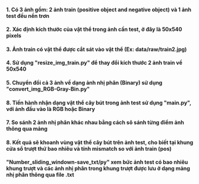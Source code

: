#### 1. Có 3 ảnh gồm: 2 ảnh train (positive object and negative object) và 1 ảnh test đều nền trơn
#### 2. Xác định kích thước của vật thể trong ảnh cần test, ở đây là 50x540 pixels
#### 3. Ảnh train có vật thể được cắt sát vào vật thể (Ex: data/raw/train2.jpg)
#### 4. Sử dụng "resize_img_train.py" để thay đổi kích thước 2 ảnh train về 50x540
#### 5. Chuyển đổi cả 3 ảnh về dạng ảnh nhị phân (Binary) sử dụng "convert_img_RGB-Gray-Bin.py"
#### 8. Tiến hành nhận dạng vật thể cây bút trong ảnh test sử dụng "main.py", với ảnh đầu vào là RGB hoặc Binary
#### 7. So sánh 2 ảnh nhị phân khác nhau bằng cách sô sánh từng điểm ảnh thông qua mảng
#### 8. Kết quả sẽ khoanh vùng vật thể cây bút trên ảnh test, cho biết tại khung cửa sổ trượt thứ bao nhiêu và tính mismatch so với ảnh train (pos)

#### "Number_sliding_windown-save_txt/py" xem bức ảnh test có bao nhiêu khung trượt và các ảnh nhị phân trong khung trượt được lưu ở dạng mảng nhị phân thông qua file .txt
